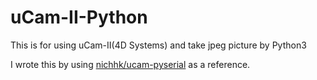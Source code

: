 # uCam-II-Python

This is for using uCam-II(4D Systems) and take jpeg picture by Python3

I wrote this by using [nichhk/ucam-pyserial](https://github.com/nichhk/ucam-pyserial) as a reference.

